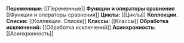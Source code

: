**Переменные:** [[Переменные]]
**Функции и операторы сравнения** [[Функции и операторы сравнения]]
**Циклы:** [[Циклы]]
**Коллекции. Списки:** [[Коллекции. Списки]]
**Классы:** [[Классы]]
**Обработка исключений:** [[Обработка исключений]]
**Асинхронность:** [[Асинхронность]]